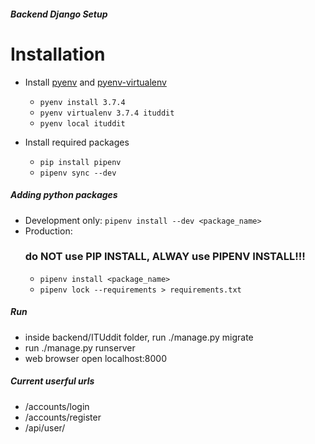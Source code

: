 ##### Backend Django Setup

# Installation

- Install [pyenv](https://github.com/pyenv/pyenv) and [pyenv-virtualenv](https://github.com/pyenv/pyenv-virtualenv)

  - `pyenv install 3.7.4`
  - `pyenv virtualenv 3.7.4 ituddit`
  - `pyenv local ituddit`

- Install required packages

  - `pip install pipenv`
  - `pipenv sync --dev`

##### Adding python packages

- Development only: `pipenv install --dev <package_name>`
- Production:
  ### do NOT use PIP INSTALL, ALWAY use PIPENV INSTALL!!!
  - `pipenv install <package_name>`
  - `pipenv lock --requirements > requirements.txt`
  
  
##### Run
- inside backend/ITUddit folder, run ./manage.py migrate
- run ./manage.py runserver
- web browser open localhost:8000


##### Current userful urls
- /accounts/login
- /accounts/register
- /api/user/ 
